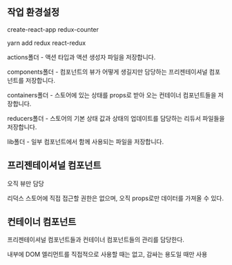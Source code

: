 ## 작업 환경설정

create-react-app redux-counter

yarn add redux react-redux

actions폴더 - 액션 타입과 액션 생성자 파일을 저장합니다.

components폴더 - 컴포넌트의 뷰가 어떻게 생길지만 담당하는 프리젠테이셔널 컴포넌트를 저장합니다.

containers폴더 - 스토어에 있는 상태를 props로 받아 오는 컨테이너 컴포넌트들을 저장합니다.

reducers폴더 - 스토어의 기본 상태 값과 상태의 업데이트를 담당하는 리듀서 파일들을 저장합니다.

lib폴더 - 일부 컴포넌트에서 함께 사용되는 파일을 저장합니다.


## 프리젠테이셔널 컴포넌트

오직 뷰만 담당

리덕스 스토어에 직접 접근할 권한은 없으며, 오직 props로만 데이터를 가져올 수 있다.

## 컨테이너 컴포넌트

프리젠테이셔널 컴포넌트들과 컨테이너 컴포넌트들의 관리를 담당한다.

내부에 DOM 엘리먼트를 직접적으로 사용할 때는 없고, 감싸는 용도일 때만 사용

